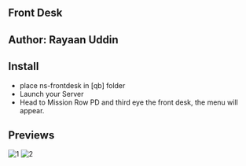 ## Front Desk

## Author: Rayaan Uddin

## Install 
- place ns-frontdesk in [qb] folder
- Launch your Server
- Head to Mission Row PD and third eye the front desk, the menu will appear.


## Previews 

![1](https://i.imgur.com/4ZdMQWa.png)
![2](https://i.imgur.com/HuVIfgB.png)
